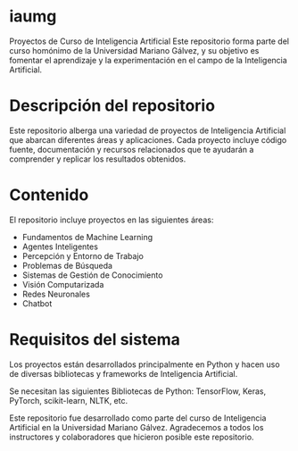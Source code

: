 # iaumg
Proyectos de Curso de Inteligencia Artificial
Este repositorio forma parte del curso homónimo de la Universidad Mariano Gálvez, y su objetivo es fomentar el aprendizaje y la experimentación en el campo de la Inteligencia Artificial.

# Descripción del repositorio
Este repositorio alberga una variedad de proyectos de Inteligencia Artificial que abarcan diferentes áreas y aplicaciones. Cada proyecto incluye código fuente, documentación y recursos relacionados que te ayudarán a comprender y replicar los resultados obtenidos.

# Contenido
El repositorio incluye proyectos en las siguientes áreas:

- Fundamentos de Machine Learning
- Agentes Inteligentes
- Percepción y Entorno de Trabajo
- Problemas de Búsqueda
- Sistemas de Gestión de Conocimiento
- Visión Computarizada
- Redes Neuronales
- Chatbot

# Requisitos del sistema
Los proyectos están desarrollados principalmente en Python y hacen uso de diversas bibliotecas y frameworks de Inteligencia Artificial. 

Se necesitan las siguientes Bibliotecas de Python: TensorFlow, Keras, PyTorch, scikit-learn, NLTK, etc.

Este repositorio fue desarrollado como parte del curso de Inteligencia Artificial en la Universidad Mariano Gálvez. Agradecemos a todos los instructores y colaboradores que hicieron posible este repositorio.
